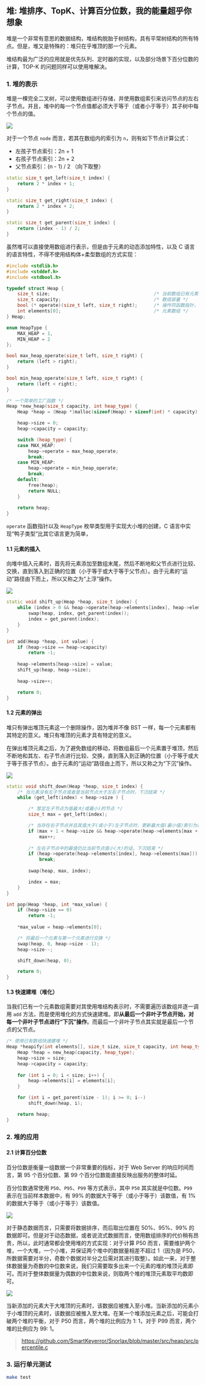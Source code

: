 ## 堆: 堆排序、TopK、计算百分位数，我的能量超乎你想象

堆是一个非常有意思的数据结构，堆结构脱胎于树结构，具有平常树结构的所有特点。但是，堆又是特殊的：堆只在乎堆顶的那一个元素。

堆结构最为广泛的应用就是优先队列、定时器的实现，以及部分场景下百分位数的计算，TOP-K 的问题同样可以使用堆解决。

### 1. 堆的表示

堆是一棵完全二叉树，可以使用数组进行存储，并使用数组索引来访问节点的左右子节点。并且，堆中的每一个节点值都必须大于等于（或者小于等于）其子树中每个节点的值。

![](https://smartkeyerror.oss-cn-shenzhen.aliyuncs.com/Snorlax/data-structure/heap/heap.png)

对于一个节点 `node` 而言，若其在数组内的索引为 `n`，则有如下节点计算公式：

- 左孩子节点索引：2n + 1
- 右孩子节点索引：2n + 2
- 父节点索引：(n - 1) / 2 （向下取整）

```cpp
static size_t get_left(size_t index) {
    return 2 * index + 1;
}

static size_t get_right(size_t index) {
    return 2 * index + 2;
}

static size_t get_parent(size_t index) {
    return (index - 1) / 2;
}
```

虽然堆可以直接使用数组进行表示，但是由于元素的动态添加特性，以及 C 语言的语言特性，不得不使用结构体+柔型数组的方式实现：

```cpp
#include <stdlib.h>
#include <stddef.h>
#include <stdbool.h>

typedef struct Heap {
    size_t size;                                      /* 当前数组已有元素数量 */
    size_t capacity;                                  /* 数组容量 */
    bool (* operate)(size_t left, size_t right);      /* 操作符函数指针，用于构建不同类型的堆(大堆 or 小堆) */
    int elements[0];                                  /* 元素数组 */
} Heap;

enum HeapType {
    MAX_HEAP = 1,
    MIN_HEAP = 2
};

bool max_heap_operate(size_t left, size_t right) {
    return (left > right);
}

bool min_heap_operate(size_t left, size_t right) {
    return (left < right);
}

/* 一个简单的工厂函数 */
Heap *new_heap(size_t capacity, int heap_type) {
    Heap *heap = (Heap *)malloc(sizeof(Heap) + sizeof(int) * capacity);

    heap->size = 0;
    heap->capacity = capacity;

    switch (heap_type) {
    case MAX_HEAP:
        heap->operate = max_heap_operate;
        break;
    case MIN_HEAP:
        heap->operate = min_heap_operate;
        break;
    default:
        free(heap);
        return NULL;
    }
    
    return heap;
}
```

`operate` 函数指针以及 `HeapType` 枚举类型用于实现大小堆的创建，C 语言中实现“鸭子类型”比其它语言更为简单，


#### 1.1 元素的插入

向堆中插入元素时，首先将元素添加至数组末尾，然后不断地和父节点进行比较、交换，直到落入到正确的位置（小于等于或大于等于父节点）。由于元素的“运动”路径由下而上，所以又称之为“上浮”操作。

![](https://smartkeyerror.oss-cn-shenzhen.aliyuncs.com/Snorlax/data-structure/heap/shift--up.png)

```cpp
static void shift_up(Heap *heap, size_t index) {
    while (index > 0 && heap->operate(heap->elements[index], heap->elements[get_parent(index)])) {
        swap(heap, index, get_parent(index));
        index = get_parent(index);
    }
}

int add(Heap *heap, int value) {
    if (heap->size == heap->capacity)
        return -1;
    
    heap->elements[heap->size] = value;
    shift_up(heap, heap->size);
    
    heap->size++;

    return 0;
}
```

#### 1.2 元素的弹出

堆只有弹出堆顶元素这一个删除操作，因为堆并不像 BST 一样，每一个元素都有其特定的意义。堆只有堆顶的元素才具有特定的意义。

在弹出堆顶元素之后，为了避免数组的移动，将数组最后一个元素置于堆顶，然后不断地和其左、右子节点进行比较、交换，直到落入到正确的位置（小于等于或大于等于孩子节点）。由于元素的“运动”路径由上而下，所以又称之为“下沉”操作。

![](https://smartkeyerror.oss-cn-shenzhen.aliyuncs.com/Snorlax/data-structure/heap/shift-down.png)

```cpp
static void shift_down(Heap *heap, size_t index) {
    /* 当元素没有左子节点或者是当前节点大于左右子节点时，下沉结束 */
    while (get_left(index) < heap->size ) {

        /* 暂定左子节点为值最大(或最小)的节点 */
        size_t max = get_left(index);

        /* 当存在右子节点并且其值大于(或小于)左子节点时，更新最大值(最小值)索引为右子节点*/
        if (max + 1 < heap->size && heap->operate(heap->elements[max + 1], heap->elements[max]))
            max++;
        
        /* 左右子节点中的最值仍比当前节点值小(大)的话，下沉结束 */
        if (heap->operate(heap->elements[index], heap->elements[max]))
            break;
        
        swap(heap, max, index);

        index = max;
    }   
}

int pop(Heap *heap, int *max_value) {
    if (heap->size == 0) 
        return -1;
    
    *max_value = heap->elements[0];

    /* 将最后一个元素与第一个元素进行交换 */
    swap(heap, 0, heap->size - 1);
    heap->size--;

    shift_down(heap, 0);

    return 0;
}
```

#### 1.3 快速建堆（堆化）

当我们已有一个元素数组需要对其使用堆结构表示时，不需要遍历该数组并逐一调用 `add` 方法，而是使用堆化的方式快速建堆。即**从最后一个非叶子节点开始，对每一个非叶子节点进行“下沉”操作**。而最后一个非叶子节点其实就是最后一个节点的父节点。

```cpp
/* 使用已有数组快速建堆 */
Heap *heapify(int elements[], size_t size, size_t capacity, int heap_type) {
    Heap *heap = new_heap(capacity, heap_type);
    heap->size = size;
    heap->capacity = capacity;
    
    for (int i = 0; i < size; i++) {
        heap->elements[i] = elements[i];
    }

    for (int i = get_parent(size - 1); i >= 0; i--)
        shift_down(heap, i);

    return heap;
}
```

### 2. 堆的应用

#### 2.1 计算百分位数

百分位数是衡量一组数据一个非常重要的指标，对于 Web Server 的响应时间而言，第 95 个百分位数、第 99 个百分位数能直接反映出服务的整体时延。

百分位数通常使用 `P50`、`P95`、`P99` 等方式表示，其中 `P50` 其实就是中位数。`P99` 表示在当前样本数据中，有 99% 的数据大于等于（或小于等于）该数值，有 1% 的数据大于等于（或小于等于）该数值。

![](https://smartkeyerror.oss-cn-shenzhen.aliyuncs.com/Snorlax/data-structure/heap/percentile.png)

对于静态数据而言，只需要将数据排序，而后取出位置在 50%、95%、99% 的数据即可。但是对于动态数据，或者说流式数据而言，使用数组排序的代价稍有昂贵，所以，此时通常都会使用堆的方式实现：对于计算 P50 而言，需要维护两个堆，一个大堆，一个小堆，并保证两个堆中的数据量相差不超过 1（因为是 P50，所数据需要对半分，奇数个数据对半分之后需对其进行取整）。如此一来，对于整体数据量为奇数的中位数来说，我们只需要取多出来一个元素的堆的堆顶元素即可。而对于整体数据量为偶数的中位数来说，则取两个堆的堆顶元素取平均数即可。

![](https://smartkeyerror.oss-cn-shenzhen.aliyuncs.com/Snorlax/data-structure/heap/cal-percentile.png)

当新添加的元素大于大堆顶的元素时，该数据应被推入至小堆。当新添加的元素小于小堆顶的元素时，该数据应被推入至大堆。在某一个堆添加元素之后，可能会打破两个堆的平衡，对于 P50 而言，两个堆的比例应为 1: 1，对于 P99 而言，两个堆的比例应为 99: 1。

> https://github.com/SmartKeyerror/Snorlax/blob/master/src/heap/src/percentile.c

### 3. 运行单元测试

```bash
make test
```